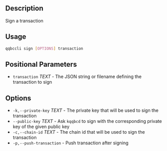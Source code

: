 ## Description
Sign a transaction

## Usage
```sh
qqbccli sign [OPTIONS] transaction
```

## Positional Parameters
- `transaction` _TEXT_ - The JSON string or filename defining the transaction to sign

## Options
- `-k,--private-key` _TEXT_ - The private key that will be used to sign the transaction
- `--public-key` _TEXT_ - Ask `kqqbcd` to sign with the corresponding private key of the given public key
- `-c,--chain-id` _TEXT_ - The chain id that will be used to sign the transaction
- `-p,--push-transaction` - Push transaction after signing
